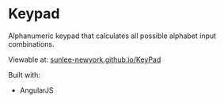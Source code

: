 # Keypad

Alphanumeric keypad that calculates all possible alphabet input combinations.

Viewable at: [sunlee-newyork.github.io/KeyPad](https://sunlee-newyork.github.io/Keypad)

Built with:
* AngularJS